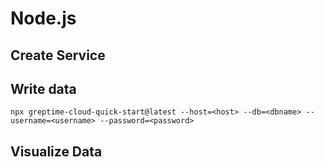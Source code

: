 # Node.js

## Create Service
<!--@include: ./create-service.md-->

## Write data
<!--@include: ../../db-cloud-shared/quick-start/node.md-->

```shell
npx greptime-cloud-quick-start@latest --host=<host> --db=<dbname> --username=<username> --password=<password>
```

## Visualize Data
<!--@include: ./visualize-data.md-->
